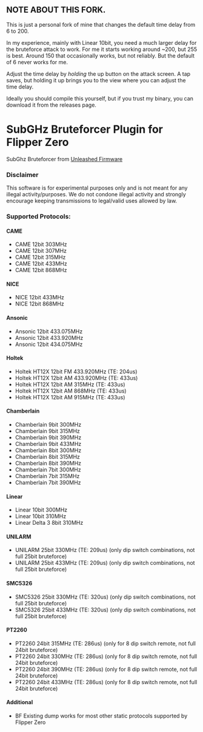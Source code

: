 ## NOTE ABOUT THIS FORK.

This is just a personal fork of mine that changes the default time delay from 6 to 200.

In my experience, mainly with Linear 10bit, you need a much larger delay for the bruteforce attack to work. For me it starts working around ~200, but 255 is best.  Around 150 that occasionally works, but not reliably.  But the default of 6 never works for me.

Adjust the time delay by *holding* the up button on the attack screen. A tap saves, but holding it up brings you to the view where you can adjust the time delay.

Ideally you should compile this yourself, but if you trust my binary, you can download it from the releases page.

# SubGHz Bruteforcer Plugin for Flipper Zero

SubGhz Bruteforcer from [Unleashed Firmware](https://github.com/DarkFlippers/unleashed-firmware)

### Disclaimer

This software is for experimental purposes only and is not meant for any illegal activity/purposes.
We do not condone illegal activity and strongly encourage keeping transmissions to legal/valid uses allowed by law. 

### Supported Protocols:

#### CAME

- CAME 12bit 303MHz
- CAME 12bit 307MHz
- CAME 12bit 315MHz
- CAME 12bit 433MHz
- CAME 12bit 868MHz

#### NICE

- NICE 12bit 433MHz
- NICE 12bit 868MHz

#### Ansonic

- Ansonic 12bit 433.075MHz
- Ansonic 12bit 433.920MHz
- Ansonic 12bit 434.075MHz

#### Holtek

- Holtek HT12X 12bit FM 433.920MHz (TE: 204us)
- Holtek HT12X 12bit AM 433.920MHz (TE: 433us)
- Holtek HT12X 12bit AM 315MHz (TE: 433us)
- Holtek HT12X 12bit AM 868MHz (TE: 433us)
- Holtek HT12X 12bit AM 915MHz (TE: 433us)
#### Chamberlain

- Chamberlain 9bit 300MHz
- Chamberlain 9bit 315MHz
- Chamberlain 9bit 390MHz
- Chamberlain 9bit 433MHz
- Chamberlain 8bit 300MHz
- Chamberlain 8bit 315MHz
- Chamberlain 8bit 390MHz
- Chamberlain 7bit 300MHz
- Chamberlain 7bit 315MHz
- Chamberlain 7bit 390MHz

#### Linear

- Linear 10bit 300MHz
- Linear 10bit 310MHz
- Linear Delta 3 8bit 310MHz

#### UNILARM

- UNILARM 25bit 330MHz (TE: 209us) (only dip switch combinations, not full 25bit bruteforce)
- UNILARM 25bit 433MHz (TE: 209us) (only dip switch combinations, not full 25bit bruteforce)

#### SMC5326

- SMC5326 25bit 330MHz (TE: 320us) (only dip switch combinations, not full 25bit bruteforce)
- SMC5326 25bit 433MHz (TE: 320us) (only dip switch combinations, not full 25bit bruteforce)

#### PT2260

- PT2260 24bit 315MHz (TE: 286us) (only for 8 dip switch remote, not full 24bit bruteforce)
- PT2260 24bit 330MHz (TE: 286us) (only for 8 dip switch remote, not full 24bit bruteforce)
- PT2260 24bit 390MHz (TE: 286us) (only for 8 dip switch remote, not full 24bit bruteforce)
- PT2260 24bit 433MHz (TE: 286us) (only for 8 dip switch remote, not full 24bit bruteforce)

#### Additional

- BF Existing dump works for most other static protocols supported by Flipper Zero
